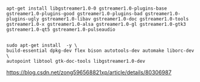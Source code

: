 #


	apt-get install libgstreamer1.0-0 gstreamer1.0-plugins-base gstreamer1.0-plugins-good gstreamer1.0-plugins-bad gstreamer1.0-plugins-ugly gstreamer1.0-libav gstreamer1.0-doc gstreamer1.0-tools gstreamer1.0-x gstreamer1.0-alsa gstreamer1.0-gl gstreamer1.0-gtk3 gstreamer1.0-qt5 gstreamer1.0-pulseaudio


	sudo apt-get install  -y \
	build-essential dpkg-dev flex bison autotools-dev automake liborc-dev \
	autopoint libtool gtk-doc-tools libgstreamer1.0-dev

	
https://blog.csdn.net/zong596568821xp/article/details/80306987	

